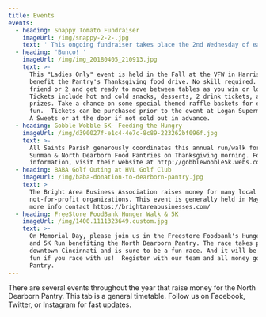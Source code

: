 ```yaml
---
title: Events
events:
  - heading: Snappy Tomato Fundraiser
    imageUrl: /img/snappy-2-2-.jpg
    text: ' This ongoing fundraiser takes place the 2nd Wednesday of each month at Snappy Tomato in Bright. The pantry receives a percentage of sales and all tips.'
  - heading: 'Bunco! '
    imageUrl: /img/img_20180405_210913.jpg
    text: >-
      This "Ladies Only" event is held in the Fall at the VFW in Harrison, OH to
      benefit the Pantry's Thanksgiving food drive. No skill required.  Bring a
      friend or 2 and get ready to move between tables as you win or lose. 
      Tickets include hot and cold snacks, desserts, 2 drink tickets, and door
      prizes. Take a chance on some special themed raffle baskets for even more
      fun.  Tickets can be purchased prior to the event at Logan Supermart and L
      A Sweets or at the door if not sold out in advance.
  - heading: Gobble Wobble 5K- Feeding the Hungry
    imageUrl: /img/d390027f-e1c4-4e7c-8c89-223262bf096f.jpg
    text: >-
      All Saints Parish generously coordinates this annual run/walk for the
      Sunman & North Dearborn Food Pantries on Thanksgiving morning. For more
      information, visit their website at http://gobblewobble5k.webs.com/
  - heading: BABA Golf Outing at HVL Golf Club
    imageUrl: /img/baba-donation-to-dearborn-pantry.jpg
    text: >
      The Bright Area Business Association raises money for many local
      not-for-profit organizations. This event is generally held in May.  For
      more info contact https://brightareabusinesses.com/
  - heading: FreeStore FoodBank Hunger Walk & 5K
    imageUrl: /img/1400.1111323649.custom.jpg
    text: >-
      On Memorial Day, please join us in the Freestore Foodbank's Hunger Walk
      and 5K Run benefiting the North Dearborn Pantry. The race takes place in
      downtown Cincinnati and is sure to be a fun race. And it will be even more
      fun if you race with us!  Register with our team and all money goes to the
      Pantry.
---
```

There are several events throughout the year that raise money for the North Dearborn Pantry.  This tab is a general timetable. Follow us on Facebook, Twitter, or Instagram for fast updates.
